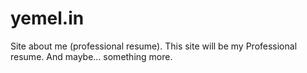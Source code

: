 # yemel.in
Site about me (professional resume).
This site will be my Professional resume. And maybe... something more.
